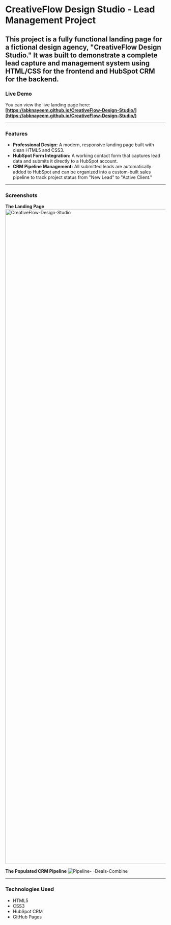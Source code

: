 # CreativeFlow Design Studio - Lead Management Project

This project is a fully functional landing page for a fictional design agency, "CreativeFlow Design Studio." It was built to demonstrate a complete lead capture and management system using HTML/CSS for the frontend and HubSpot CRM for the backend.
---
### **Live Demo**
You can view the live landing page here: **[https://abknayeem.github.io/CreativeFlow-Design-Studio/](https://abknayeem.github.io/CreativeFlow-Design-Studio/)**

---

### **Features**

* **Professional Design:** A modern, responsive landing page built with clean HTML5 and CSS3.
* **HubSpot Form Integration:** A working contact form that captures lead data and submits it directly to a HubSpot account.
* **CRM Pipeline Management:** All submitted leads are automatically added to HubSpot and can be organized into a custom-built sales pipeline to track project status from "New Lead" to "Active Client."

---

### **Screenshots**

**The Landing Page**
<img width="1909" height="2049" alt="CreativeFlow-Design-Studio" src="https://github.com/user-attachments/assets/2aee4bfd-2cc1-45aa-9fbd-c2ce66b37496" />

**The Populated CRM Pipeline**
![Pipeline- -Deals-Combine](https://github.com/user-attachments/assets/19fda02c-5c2c-46be-857d-5a48d2555b18)

---

### **Technologies Used**

* HTML5
* CSS3
* HubSpot CRM
* GitHub Pages
